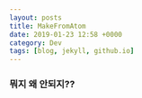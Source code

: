 ```yaml
---
layout: posts
title: MakeFromAtom
date: 2019-01-23 12:58 +0000
category: Dev
tags: [blog, jekyll, github.io]
---
```


### 뭐지 왜 안되지??
